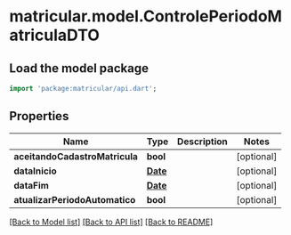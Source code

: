 # matricular.model.ControlePeriodoMatriculaDTO

## Load the model package
```dart
import 'package:matricular/api.dart';
```

## Properties
Name | Type | Description | Notes
------------ | ------------- | ------------- | -------------
**aceitandoCadastroMatricula** | **bool** |  | [optional] 
**dataInicio** | [**Date**](Date.md) |  | [optional] 
**dataFim** | [**Date**](Date.md) |  | [optional] 
**atualizarPeriodoAutomatico** | **bool** |  | [optional] 

[[Back to Model list]](../README.md#documentation-for-models) [[Back to API list]](../README.md#documentation-for-api-endpoints) [[Back to README]](../README.md)


